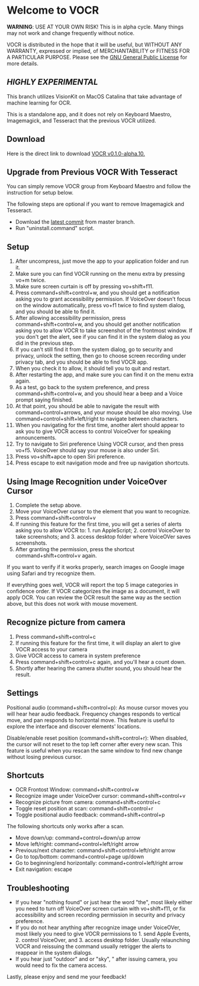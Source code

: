 # Welcome to VOCR
**WARNING**: USE AT YOUR OWN RISK! This is in alpha cycle. Many things may not work and change frequently without notice.

VOCR is distributed in the hope that it will be useful, but WITHOUT ANY WARRANTY, expressed or implied, of MERCHANTABILITY or FITNESS FOR A PARTICULAR PURPOSE. Please see the [GNU General Public License](http://www.gnu.org/licenses/) for more details.

## ***HIGHLY EXPERIMENTAL***
This branch utilizes VisionKit on MacOS Catalina that take advantage of machine learning for OCR.

This is a standalone app, and it does not rely on Keyboard Maestro, Imagemagick, and Tesseract that the previous VOCR utilized.

## Download
Here is the direct link to download [VOCR v0.1.0-alpha.10.](https://github.com/chigkim/VOCR/releases/download/v0.1.0-alpha.10/VOCR.v0.1.0-alpha.10.zip)  

## Upgrade from Previous VOCR With Tesseract
You can simply remove VOCR group from Keyboard Maestro and follow the instruction for setup below.

The following steps are optional if you want to remove Imagemagick and Tesseract.

* Download the [latest commit](https://github.com/chigkim/VOCR/archive/master.zip) from master branch.
* Run "uninstall.command" script.

## Setup
1. After uncompress, just move the app to your application folder and run it.
2. Make sure you can find VOCR running on the menu extra  by pressing vo+m twice.
3. Make sure screen curtain is off by pressing vo+shift+f11.
4. Press command+shift+control+w, and you should get a notification asking you to grant accessibility permission. If VoiceOver doesn't focus on the window automatically, press vo+f1 twice to find system dialog, and you should be able to find it.
5. After allowing accessibility permission, press command+shift+control+w, and you should get another notification asking you to allow VOCR to take screenshot of the frontmost window. If you don't get the alert, see if you can find it in the system dialog as you did in the previous step.
6. If you can't still find it from the system dialog, go to security and privacy, unlock the setting, then go to choose screen recording under privacy tab, and you should be able to find VOCR app.
7. When you check it to allow, it should tell you to quit and restart.
8. After restarting the app, and make sure you can find it on the menu extra again.
9. As a test, go back to the system preference, and press command+shift+control+w, and you should hear a beep and a Voice prompt saying finished.
10. At that point, you should be able to navigate the result with command+control+arrows, and your mouse should be also moving. Use command+control+shift+left/right to navigate between characters.
11. When you navigating for the first time, another alert should appear to ask  you to give VOCR access to control VoiceOver for speaking announcements.
12. Try to navigate to Siri preference Using VOCR cursor, and then press vo+f5. VoiceOver should say your mouse is also under Siri.
13. Press vo+shift+apce to open Siri preference.
14. Press escape to exit navigation mode and free up navigation shortcuts.

## Using Image Recognition under VoiceOver Cursor
1. Complete the setup above.
2. Move your VoiceOver cursor to the element that you want to recognize.
3. Press command+shift+control+v
4. If running this feature for the first time, you will get a series of alerts asking you to allow VOCR to: 1. run AppleScript; 2. control VoiceOver to take screenshots; and 3. access desktop folder where VoiceOVer saves screenshots.
5. After granting the permission, press the shortcut command+shift+control+v again.

If you want to verify if it works properly, search images on Google image using Safari and try recognize them.

If everything goes well, VOCR will report the top 5 image categories in confidence order. If VOCR categorizes the image as a document, it will apply OCR. You can review the OCR result the same way as the section above, but this does not work with mouse movement.

## Recognize picture from camera
1. Press command+shift+control+c
2. If running  this feature for the first time, it will display an alert to give VOCR access to your camera
3. Give VOCR access to camera in system preference
4. Press command+shift+control+c again, and you'll hear a count down.
5. Shortly after hearing the camera shutter sound, you should hear the result.

## Settings
Positional audio (command+shift+control+p): As mouse cursor moves you will hear hear audio feedback. Frequency changes responds to vertical move, and pan responds to horizontal move. This feature is useful to explore the interface and discover elements' locations.

Disable/enable reset position (command+shift+control+r): When disabled, the cursor will not reset to the top left corner after every new scan. This feature is useful when you rescan the same window to find new change without losing previous cursor.

## Shortcuts
* OCR Frontost Window: command+shift+control+w
* Recognize image under VoiceOver cursor: command+shift+control+v
* Recognize picture from camera: command+shift+control+c
* Toggle reset position at scan: command+shift+control+r
* Toggle positional audio feedback: command+shift+control+p

The following shortcuts only works after a scan.

* Move down/up: command+control+down/up arrow
* Move left/right: command+control+left/right arrow
* Previous/next character: command+shift+control+left/right arrow
* Go to top/bottom: command+control+page up/down
* Go to beginning/end horizontally: command+control+left/right arrow
* Exit navigation: escape

## Troubleshooting
* If you hear "nothing found" or just hear the word "the", most likely either you need to turn off VoiceOver screen curtain with vo+shift+f11, or fix accessibility and screen recording  permission in security and privacy preference.
* If you do not hear anything after recognize image under VoiceOVer, most likely you need to give   VOCR permissions to 1. send Apple Events, 2. control VoiceOver, and 3. access desktop folder. Usually relaunching VOCR and reissuing the command usually retrigger the alerts to reappear in the system dialogs.
* If you hear just "outdoor" and or "sky", " after issuing camera, you would need to fix the camera access.

Lastly, please enjoy and send me your feedback!

